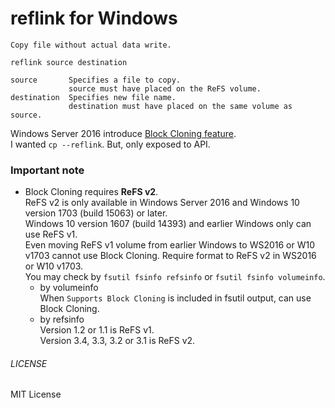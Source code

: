 reflink for Windows
===
```
Copy file without actual data write.

reflink source destination

source       Specifies a file to copy.
             source must have placed on the ReFS volume.
destination  Specifies new file name.
             destination must have placed on the same volume as source.

```
Windows Server 2016 introduce [Block Cloning feature](https://docs.microsoft.com/windows-server/storage/refs/block-cloning).  
I wanted `cp --reflink`. But, only exposed to API.

### Important note
* Block Cloning requires **ReFS v2**.  
  ReFS v2 is only available in Windows Server 2016 and Windows 10 version 1703 (build 15063) or later.  
  Windows 10 version 1607 (build 14393) and earlier Windows only can use ReFS v1.  
  Even moving ReFS v1 volume from earlier Windows to WS2016 or W10 v1703 cannot use Block Cloning. Require format to ReFS v2 in WS2016 or W10 v1703.  
  You may check by `fsutil fsinfo refsinfo` or `fsutil fsinfo volumeinfo`.  
  - by volumeinfo  
    When `Supports Block Cloning` is included in fsutil output, can use Block Cloning.  
  - by refsinfo  
    Version 1.2 or 1.1 is ReFS v1.  
    Version 3.4, 3.3, 3.2 or 3.1 is ReFS v2.  

###### LICENSE
MIT License
